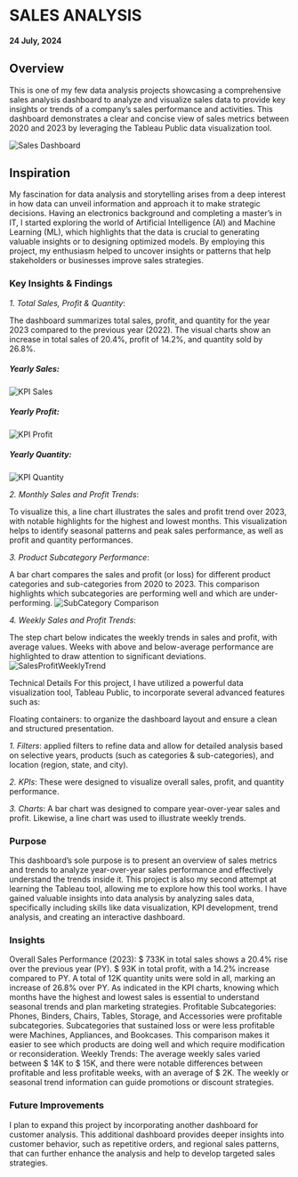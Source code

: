 # SALES ANALYSIS
#### 24 July, 2024

## Overview

This is one of my few data analysis projects showcasing a comprehensive sales analysis dashboard to analyze and visualize sales data to provide key insights or trends of a company’s sales performance and activities. This dashboard demonstrates a clear and concise view of sales metrics between 2020 and 2023 by leveraging the Tableau Public data visualization tool.


![Sales Dashboard](https://github.com/user-attachments/assets/284f5023-756d-43ac-aa29-6fa7523653ce)

## Inspiration
My fascination for data analysis and storytelling arises from a deep interest in how data can unveil information and approach it to make strategic decisions. Having an electronics background and completing a master’s in IT, I started exploring the world of Artificial Intelligence (AI) and Machine Learning (ML), which highlights that the data is crucial to generating valuable insights or to designing optimized models. By employing this project, my enthusiasm helped to uncover insights or patterns that help stakeholders or businesses improve sales strategies.

### __Key Insights & Findings__
*1. Total Sales, Profit & Quantity*: 

The dashboard summarizes total sales, profit, and quantity for the year 2023 compared to the previous year (2022). The visual charts show an increase in total sales of 20.4%, profit of 14.2%, and quantity sold by 26.8%.

##### Yearly Sales:
![KPI Sales](https://github.com/user-attachments/assets/09bf96f5-d4ca-47e9-8e0a-c72aa49fb5ec)

##### Yearly Profit:
![KPI Profit](https://github.com/user-attachments/assets/0e455208-b96e-424c-8b5e-d61997abbf14)

##### Yearly Quantity:
![KPI Quantity](https://github.com/user-attachments/assets/93e7d4bf-bfbd-401a-9a94-a02bdc5fe156)

*2. Monthly Sales and Profit Trends*:

To visualize this, a line chart illustrates the sales and profit trend over 2023, with notable highlights for the highest and lowest months. This visualization helps to identify seasonal patterns and peak sales performance, as well as profit and quantity performances.

*3. Product Subcategory Performance*: 

A bar chart compares the sales and profit (or loss) for different product categories and sub-categories from 2020 to 2023. This comparison highlights which subcategories are performing well and which are under-performing.
![SubCategory Comparison](https://github.com/user-attachments/assets/ad78d367-fad9-4b5e-9a7e-b95c0ba2d4b2)


*4. Weekly Sales and Profit Trends*:

The step chart below indicates the weekly trends in sales and profit, with average values. Weeks with above and below-average performance are highlighted to draw attention to significant deviations.
![SalesProfitWeeklyTrend](https://github.com/user-attachments/assets/cafc7f3c-62c8-47d4-ae8c-35b33af8896d)


Technical Details
For this project, I have utilized a powerful data visualization tool, Tableau Public, to incorporate several advanced features such as:

Floating containers: to organize the dashboard layout and ensure a clean and structured presentation.

*1. Filters*:  applied filters to refine data and allow for detailed analysis based on selective years, products (such as categories & sub-categories), and location (region, state, and city).

*2. KPIs*: These were designed to visualize overall sales, profit, and quantity performance.

*3. Charts*: A bar chart was designed to compare year-over-year sales and profit. Likewise, a line chart was used to illustrate weekly trends.

### __Purpose__

This dashboard’s sole purpose is to present an overview of sales metrics and trends to analyze year-over-year sales performance and effectively understand the trends inside it. This project is also my second attempt at learning the Tableau tool, allowing me to explore how this tool works. I have gained valuable insights into data analysis by analyzing sales data, specifically including skills like data visualization, KPI development, trend analysis, and creating an interactive dashboard.

### __Insights__

Overall Sales Performance (2023): $ 733K in total sales shows a 20.4% rise over the previous year (PY). $ 93K in total profit, with a 14.2% increase compared to PY. A total of 12K quantity units were sold in all, marking an increase of 26.8% over PY. As indicated in the KPI charts, knowing which months have the highest and lowest sales is essential to understand seasonal trends and plan marketing strategies.
Profitable Subcategories: Phones, Binders, Chairs, Tables, Storage, and Accessories were profitable subcategories. Subcategories that sustained loss or were less profitable were Machines, Appliances, and Bookcases. This comparison makes it easier to see which products are doing well and which require modification or reconsideration.
Weekly Trends: The average weekly sales varied between $ 14K to $ 15K, and there were notable differences between profitable and less profitable weeks, with an average of $ 2K. The weekly or seasonal trend information can guide promotions or discount strategies.

### __Future Improvements__
I plan to expand this project by incorporating another dashboard for customer analysis. This additional dashboard provides deeper insights into customer behavior, such as repetitive orders, and regional sales patterns, that can further enhance the analysis and help to develop targeted sales strategies.
